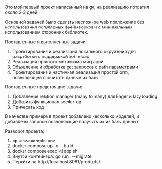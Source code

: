 Это мой первый проект написанный на go, 
на реализацию потратил около 2-3 дней.

Основной задачей было сделать несложное web приложение 
без использования популярных фреймворков 
и с минимальным использованием сторонних библиотек.  

Поставленные и выполненные задачи:
1. Проектирование и реализация локального окружения для разработки с поддержкой hot reload
2. Реализация простого механизма миграций
3. Объявление и обработка get запросов с path параметрами
4. Проектирование и частичная реализация простой orm, позволяющей прочитать данные из базы

Поставленные предстоящие задачи:
1. Добавление relation manager (many to many) для Eager и lazy loading
2. Добавить функционал seeder-ов 
3. Причесать код

В качестве примера в проект добавлено несколько моделей, 
и добавлены запросы позволяющие получить их из базы данных

Разворот проекта:
1. cp .env.example .env
2. docker compose up -d --build
3. docker compose exec -ti app sh
4. Внутри контейнера: go run . --migrate
5. Перейти на http://localhost:8081/products/
